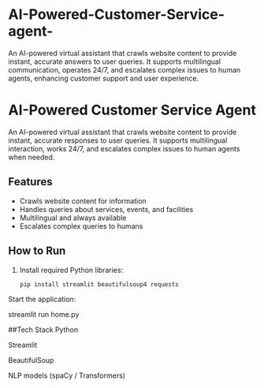 # AI-Powered-Customer-Service-agent-
An AI-powered virtual assistant that crawls website content to provide instant, accurate answers to user queries. It supports multilingual communication, operates 24/7, and escalates complex issues to human agents, enhancing customer support and user experience.


 # AI-Powered Customer Service Agent

An AI-powered virtual assistant that crawls website content to provide instant, accurate responses to user queries. It supports multilingual interaction, works 24/7, and escalates complex issues to human agents when needed.

## Features

- Crawls website content for information
- Handles queries about services, events, and facilities
- Multilingual and always available
- Escalates complex queries to humans

## How to Run

1. Install required Python libraries:
   ```bash
   pip install streamlit beautifulsoup4 requests
Start the application:

streamlit run home.py

##Tech Stack
Python

Streamlit

BeautifulSoup

NLP models (spaCy / Transformers)
